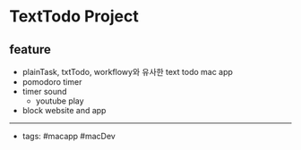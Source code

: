 # TextTodo Project

## feature
- plainTask, txtTodo, workflowy와 유사한 text todo mac app
- pomodoro timer 
- timer sound
   - youtube play
- block website and app 

----
- tags: #macapp #macDev
